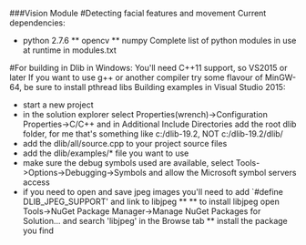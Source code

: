 ###Vision Module
#Detecting facial features and movement
Current dependencies:
* python 2.7.6
** opencv
** numpy
Complete list of python modules in use at runtime in modules.txt

#For building in Dlib in Windows:
You'll need C++11 support, so VS2015 or later
If you want to use g++ or another compiler try some flavour of MinGW-64, be sure to install pthread libs
Building examples in Visual Studio 2015:
* start a new project
* in the solution explorer select Properties(wrench)->Configuration Properties->C/C++ and in Additional Include Directories add the root dlib folder, for me that's something like c:/dlib-19.2, NOT c:/dlib-19.2/dlib/
* add the dlib/all/source.cpp to your project source files 
* add the dlib/examples/* file you want to use
* make sure the debug symbols used are available, select Tools->Options->Debugging->Symbols and allow the Microsoft symbol servers access
* if you need to open and save jpeg images you'll need to add `#define DLIB_JPEG_SUPPORT' and link to libjpeg
** 
** to install libjpeg open Tools->NuGet Package Manager->Manage NuGet Packages for Solution... and search 'libjpeg' in the Browse tab
** install the package you find